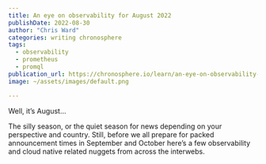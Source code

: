```yaml
---
title: An eye on observability for August 2022
publishDate: 2022-08-30
author: "Chris Ward"
categories: writing chronosphere
tags: 
  - observability
  - prometheus
  - promql
publication_url: https://chronosphere.io/learn/an-eye-on-observability-for-august/
image: ~/assets/images/default.png

---
```

Well, it’s August… 

The silly season, or the quiet season for news depending on your perspective and country. Still, before we all prepare for packed announcement times in September and October here’s a few observability and cloud native related nuggets from across the interwebs.